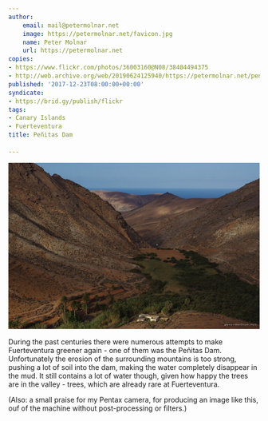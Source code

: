 ```yaml
---
author:
    email: mail@petermolnar.net
    image: https://petermolnar.net/favicon.jpg
    name: Peter Molnar
    url: https://petermolnar.net
copies:
- https://www.flickr.com/photos/36003160@N08/38404494375
- http://web.archive.org/web/20190624125940/https://petermolnar.net/penitas-dam/
published: '2017-12-23T08:00:00+00:00'
syndicate:
- https://brid.gy/publish/flickr
tags:
- Canary Islands
- Fuerteventura
title: Peñitas Dam

---
```


![](penitas-dam.jpg)

During the past centuries there were numerous attempts to make
Fuerteventura greener again - one of them was the Peñitas Dam.
Unfortunately the erosion of the surrounding mountains is too strong,
pushing a lot of soil into the dam, making the water completely
disappear in the mud. It still contains a lot of water though, given how
happy the trees are in the valley - trees, which are already rare at
Fuerteventura.

(Also: a small praise for my Pentax camera, for producing an image like
this, ouf of the machine without post-processing or filters.)